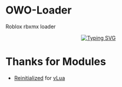 # OWO-Loader
Roblox rbxmx loader 
<p align="center">
  <a href="https://www.youtube.com/watch?v=12YzWBe68NM"><img src="https://readme-typing-svg.herokuapp.com?font=Caveat&size=50&duration=2000&pause=1000&color=000000&center=true&vCenter=true&random=true&width=435&lines=Showcase;script;of" alt="Typing SVG"><a>
  </p>

# Thanks for Modules
- [Reinitialized](https://www.roblox.com/users/189503) for [vLua](https://www.roblox.com/library/4689019964/vLua-Loadstring-reimplemented-in-Lua)
